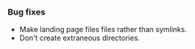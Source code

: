 <!-- Delete the sections that don't apply -->

### Bug fixes

- Make landing page files files rather than symlinks.
- Don't create extraneous directories.
